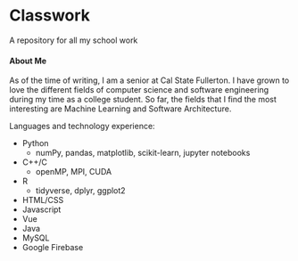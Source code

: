 # Classwork

A repository for all my school work

#### About Me
As of the time of writing, I am a senior at Cal State Fullerton. I have grown to love the different fields of computer science and software engineering during my time as a college student. So far, the fields that I find the most interesting are Machine Learning and Software Architecture.

Languages and technology experience:
- Python
  - numPy, pandas, matplotlib, scikit-learn, jupyter notebooks
- C++/C
  - openMP, MPI, CUDA
- R
  - tidyverse, dplyr, ggplot2
- HTML/CSS
- Javascript
- Vue
- Java
- MySQL
- Google Firebase
